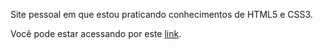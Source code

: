 <p> Site pessoal em que estou praticando conhecimentos de HTML5 e CSS3.
<p> Você pode estar acessando por este <a href="https://lucasmouravarela.github.io/">link</a>.
